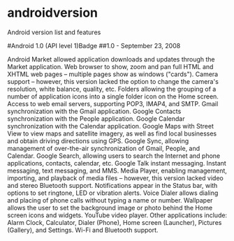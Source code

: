 # androidversion
Android version list and features



#Android 1.0 (API level 1)Badge
##1.0 - September 23, 2008

Android Market allowed application downloads and updates through the Market application.
Web browser to show, zoom and pan full HTML and XHTML web pages – multiple pages show as windows ("cards").
Camera support – however, this version lacked the option to change the camera's resolution, white balance, quality, etc.
Folders allowing the grouping of a number of application icons into a single folder icon on the Home screen.
Access to web email servers, supporting POP3, IMAP4, and SMTP.
Gmail synchronization with the Gmail application.
Google Contacts synchronization with the People application.
Google Calendar synchronization with the Calendar application.
Google Maps with Street View to view maps and satellite imagery, as well as find local businesses and obtain driving directions using GPS.
Google Sync, allowing management of over-the-air synchronization of Gmail, People, and Calendar.
Google Search, allowing users to search the Internet and phone applications, contacts, calendar, etc.
Google Talk instant messaging.
Instant messaging, text messaging, and MMS.
Media Player, enabling management, importing, and playback of media files – however, this version lacked video and stereo Bluetooth support.
Notifications appear in the Status bar, with options to set ringtone, LED or vibration alerts.
Voice Dialer allows dialing and placing of phone calls without typing a name or number.
Wallpaper allows the user to set the background image or photo behind the Home screen icons and widgets.
YouTube video player.
Other applications include: Alarm Clock, Calculator, Dialer (Phone), Home screen (Launcher), Pictures (Gallery), and Settings.
Wi-Fi and Bluetooth support.
